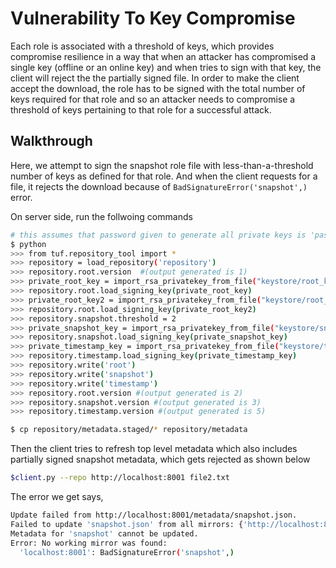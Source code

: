 
# Vulnerability To Key Compromise

Each role is associated with a threshold of keys, which provides compromise resilience in a way that when an attacker has compromised a single key (offline or an online key) and when tries to sign with that key, the client will reject the the partially signed file. In order to make the client accept the download, the role has to be signed with the total number of keys required for that role and so an attacker needs to compromise a threshold of keys pertaining to that role for a successful attack.

## Walkthrough 
Here, we attempt to sign the snapshot role file with less-than-a-threshold number of keys as defined for that role. And when the client requests for a file, it rejects the download because of `BadSignatureError('snapshot',)` error.

On server side, run the follwoing commands 
```Bash
# this assumes that password given to generate all private keys is 'password'
$ python
>>> from tuf.repository_tool import *
>>> repository = load_repository('repository')
>>> repository.root.version  #(output generated is 1)
>>> private_root_key = import_rsa_privatekey_from_file("keystore/root_key", password="password") 
>>> repository.root.load_signing_key(private_root_key)
>>> private_root_key2 = import_rsa_privatekey_from_file("keystore/root_key2", password="password")
>>> repository.root.load_signing_key(private_root_key2)
>>> repository.snapshot.threshold = 2
>>> private_snapshot_key = import_rsa_privatekey_from_file("keystore/snapshot_key", password="password")
>>> repository.snapshot.load_signing_key(private_snapshot_key)
>>> private_timestamp_key = import_rsa_privatekey_from_file("keystore/timestamp_key", password="password")
>>> repository.timestamp.load_signing_key(private_timestamp_key)
>>> repository.write('root')
>>> repository.write('snapshot')
>>> repository.write('timestamp')
>>> repository.root.version #(output generated is 2)
>>> repository.snapshot.version #(output generated is 3)
>>> repository.timestamp.version #(output generated is 5)

$ cp repository/metadata.staged/* repository/metadata

```
Then the client tries to refresh top level metadata which also includes partially signed snapshot metadata, which gets rejected as shown below
```Bash
$client.py --repo http://localhost:8001 file2.txt
```
The error we get says,
```Bash
Update failed from http://localhost:8001/metadata/snapshot.json.
Failed to update 'snapshot.json' from all mirrors: {'http://localhost:8001/metadata/snapshot.json': BadSignatureError('snapshot',)}
Metadata for 'snapshot' cannot be updated.
Error: No working mirror was found:
  'localhost:8001': BadSignatureError('snapshot',)
```

